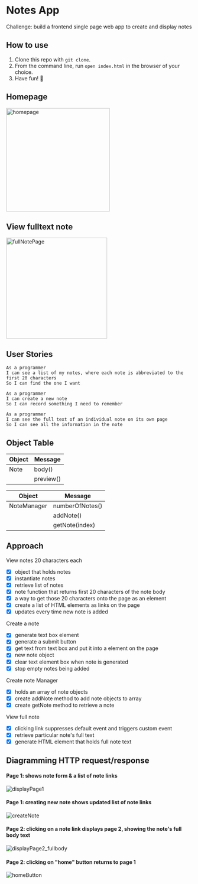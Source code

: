 # Notes App
Challenge: build a frontend single page web app to create and display notes

## How to use
1. Clone this repo with `git clone`.
2. From the command line, run `open index.html` in the browser of your choice.
3. Have fun! 🤩

Homepage
---
<img width="280" alt="homepage" src="https://user-images.githubusercontent.com/28805811/83274013-1b7c9480-a1c5-11ea-9d72-84f5b63598bd.png">

View fulltext note
--- 
<img width="273" alt="fullNotePage" src="https://user-images.githubusercontent.com/28805811/83274015-1c152b00-a1c5-11ea-804a-58badf24ed90.png">

## User Stories
```
As a programmer
I can see a list of my notes, where each note is abbreviated to the first 20 characters
So I can find the one I want

As a programmer
I can create a new note
So I can record something I need to remember

As a programmer
I can see the full text of an individual note on its own page
So I can see all the information in the note
```

## Object Table

| Object | Message |
| --- | --- |
| Note | body() |
| | preview() |

| Object | Message |
| --- | --- |
| NoteManager | numberOfNotes()
| | addNote()
| | getNote(index) |

## Approach

View notes 20 characters each

- [x] object that holds notes
- [x] instantiate notes
- [x] retrieve list of notes
- [x] note function that returns first 20 characters of the note body
- [x] a way to get those 20 characters onto the page as an element
- [x] create a list of HTML elements as links on the page
- [x] updates every time new note is added

Create a note

- [x] generate text box element
- [x] generate a submit button
- [x] get text from text box and put it into a element on the page
- [x] new note object
- [x] clear text element box when note is generated
- [x] stop empty notes being added

Create note Manager
- [x] holds an array of note objects
- [x] create addNote method to add note objects to array
- [x] create getNote method to retrieve a note

View full note

- [x] clicking link suppresses default event and triggers custom event
- [x] retrieve particular note's full text
- [x] generate HTML element that holds full note text

## Diagramming HTTP request/response

#### Page 1: shows note form & a list of note links
![displayPage1](https://user-images.githubusercontent.com/28805811/83970821-b8c77f00-a8cf-11ea-95cc-d68da908a1a6.png)

#### Page 1: creating new note shows updated list of note links
![createNote](https://user-images.githubusercontent.com/28805811/83970874-017f3800-a8d0-11ea-9bc6-7276bf8b4165.png)

#### Page 2: clicking on a note link displays page 2, showing the note's full body text
![displayPage2_fullbody](https://user-images.githubusercontent.com/28805811/83970777-77cf6a80-a8cf-11ea-8010-88e19927be30.png)

#### Page 2: clicking on "home" button returns to page 1
![homeButton](https://user-images.githubusercontent.com/28805811/83970938-63d83880-a8d0-11ea-8e27-dacd81aad2fd.png)
